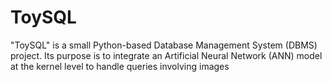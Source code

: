 # ToySQL

"ToySQL" is a small Python-based Database Management System (DBMS) project. Its purpose is to integrate an Artificial Neural Network (ANN) model at the kernel level to handle queries involving images
